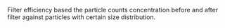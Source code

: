 Filter efficiency based the particle counts concentration before and after filter against particles with certain size distribution.
